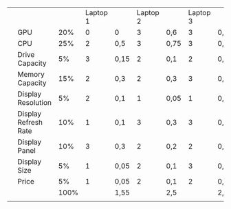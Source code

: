 |   |                      |      |            |      |            |      |            |      |   |   |              |   |
|---|----------------------|------|------------|------|------------|------|------------|------|---|---|--------------|---|
|   |                      |      | Laptop   1 |      | Laptop   2 |      | Laptop   3 |      |   |   |              |   |
|   | GPU                  | 20%  | 0          | 0    | 3          | 0,6  | 3          | 0,6  |   |   |              |   |
|   | CPU                  | 25%  | 2          | 0,5  | 3          | 0,75 | 3          | 0,75 |   | 0 | Unsatisfying |   |
|   | Drive Capacity       | 5%   | 3          | 0,15 | 2          | 0,1  | 2          | 0,1  |   | 1 | Alright      |   |
|   | Memory Capacity      | 15%  | 2          | 0,3  | 2          | 0,3  | 3          | 0,45 |   | 2 | Good         |   |
|   | Display Resolution   | 5%   | 2          | 0,1  | 1          | 0,05 | 1          | 0,05 |   | 3 | Exceeding    |   |
|   | Display Refresh Rate | 10%  | 1          | 0,1  | 3          | 0,3  | 3          | 0,3  |   |   |              |   |
|   | Display Panel        | 10%  | 3          | 0,3  | 2          | 0,2  | 2          | 0,2  |   |   |              |   |
|   | Display Size         | 5%   | 1          | 0,05 | 2          | 0,1  | 3          | 0,15 |   |   |              |   |
|   | Price                | 5%   | 1          | 0,05 | 2          | 0,1  | 2          | 0,1  |   |   |              |   |
|   |                      | 100% |            | 1,55 |            | 2,5  |            | 2,7  |   |   |              |   |
|   |                      |      |            |      |            |      |            |      |   |   |              |   |